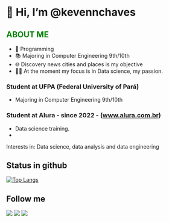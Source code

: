 # 👋 Hi, I’m @kevennchaves 

## <font color="green"> <b> ABOUT ME </b> </font>

- 💞️ Programming
- 📚 Majoring in Computer Engineering 9th/10th
- 🌐 Discovery news cities and places is my objective
- 💪🏽 At the moment my focus is in Data science, my passion.

### Student at UFPA (Federal University of Pará)
- Majoring in Computer Engineering 9th/10th

### Student at Alura -  since 2022 - (www.alura.com.br)
- Data science training. 
- 
Interests in: Data science, data analysis and data engineering

## Status in github

[![Top Langs](https://github-readme-stats.vercel.app/api/top-langs/?username=kevennchaves&layout=compact&theme=merko)](https://github.com/anuraghazra/github-readme-stats)

## Follow me

[<img src="https://img.shields.io/badge/linkedin-%230077B5.svg?&style=for-the-badge&logo=linkedin&logoColor=white" />](https://www.linkedin.com/in/khmc/)
[<img src = "https://img.shields.io/badge/instagram-%23E4405F.svg?&style=for-the-badge&logo=instagram&logoColor=white">](https://www.instagram.com/kevennchaves/)
[<img src = "https://img.shields.io/badge/facebook-%231877F2.svg?&style=for-the-badge&logo=facebook&logoColor=white">](https://www.facebook.com/keven.chaves)
